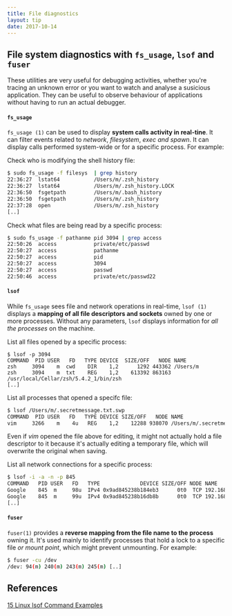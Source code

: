 ```yaml
---
title: File diagnostics
layout: tip
date: 2017-10-14
---
```


## File system diagnostics with ```fs_usage```, ```lsof``` and ```fuser```

These utilities are very useful for debugging activities, whether you're tracing an unknown error or you want to watch and analyse a susicious application. They can be useful to observe behaviour of applications  without having to run an actual debugger.

#### ```fs_usage```

```fs_usage (1)``` can be used to display **system calls activity in real-tine**. It can filter events related to _network_, _filesystem_, _exec and spawn_. It can display calls performed system-wide or for a specific process. For example:

Check who is modifying the shell history file:

```bash
$ sudo fs_usage -f filesys  | grep history
22:36:27  lstat64           /Users/m/.zsh_history                           0.000022   fseventsd
22:36:27  lstat64           /Users/m/.zsh_history.LOCK                      0.000023   fseventsd
22:36:50  fsgetpath         /Users/m/.bash_history                          0.000004   Finder
22:36:50  fsgetpath         /Users/m/.zsh_history                           0.000003   Finder
22:37:28  open              /Users/m/.zsh_history                           0.000005   cat
[..]
```

Check what files are being read by a specific process:

```bash
$ sudo fs_usage -f pathanme pid 3094 | grep access
22:50:26  access            private/etc/passwd                              0.000005   zsh
22:50:27  access            pathanme                                        0.000002   zsh
22:50:27  access            pid                                             0.000002   zsh
22:50:27  access            3094                                            0.000002   zsh
22:50:27  access            passwd                                          0.000002   zsh
22:50:46  access            private/etc/passwd22                            0.000004   zsh
```

#### ```lsof```

While ```fs_usage``` sees file and network operations in real-time, ```lsof (1)``` displays a **mapping of all file descriptors and sockets** owned by one or more processes. Without any parameters, ```lsof``` displays information for _all the processes_ on the machine.

List all files opened by a specific process:
```
$ lsof -p 3094
COMMAND  PID USER   FD   TYPE DEVICE  SIZE/OFF   NODE NAME
zsh     3094    m  cwd    DIR    1,2      1292 443362 /Users/m
zsh     3094    m  txt    REG    1,2    613392 863163 /usr/local/Cellar/zsh/5.4.2_1/bin/zsh
[..]
```

List all processes that opened a specifc file:

```bash
$ lsof /Users/m/.secretmessage.txt.swp
COMMAND  PID USER   FD   TYPE DEVICE SIZE/OFF   NODE NAME
vim     3266    m    4u   REG    1,2    12288 938070 /Users/m/.secretmessage.txt.swp
```

<div class="box-note">
Even if <i>vim</i> opened the file above for editing, it might not actually hold a file descriptor to it because it's actually editing a temporary file, which will overwrite the original when saving.
</div>

List all network connections for a specific process:
```bash
$ lsof -i -a -n -p 845
COMMAND   PID USER   FD   TYPE             DEVICE SIZE/OFF NODE NAME
Google    845  m     98u  IPv4 0x9ad845238b184eb3      0t0  TCP 192.168.0.6:60228->54.88.217.173:https (ESTABLISHED)
Google    845  m     99u  IPv4 0x9ad845238b16db8b      0t0  TCP 192.168.0.6:59854->74.125.71.188:5228 (ESTABLISHED)
[..]
```


#### ```fuser```

```fuser(1)``` provides a **reverse mapping from the file name to the process** owning it. It's used mainly to identify processes that hold a lock to a specific file _or mount point_, which might prevent unmounting. For example:

```bash
$ fuser -cu /dev
/dev: 94(m) 240(m) 243(m) 245(m) [..]
```

## References
[15 Linux lsof Command Examples](https://www.thegeekstuff.com/2012/08/lsof-command-examples/)
